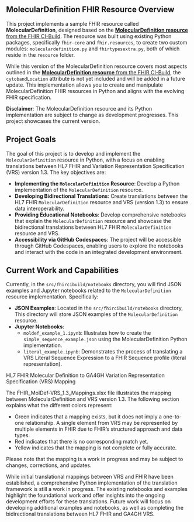 ## MolecularDefinition FHIR Resource Overview

This project implements a sample FHIR resource called **MolecularDefinition**, designed based on the [**MolecularDefinition resource** from the FHIR CI-Build](https://build.fhir.org/branches/cg-im-moldef_work_in_progress_2/moleculardefinition.html). The resource was built using existing Python packages, specifically `fhir-core` and `fhir.resources`, to create two custom modules: `moleculardefinition.py` and `fhirtypesextra.py`, both of which reside in the `resource` folder.

While this version of the MolecularDefinition resource covers most aspects outlined in the [**MolecularDefinition resource** from the FHIR CI-Build](https://build.fhir.org/branches/cg-im-moldef_work_in_progress_2/moleculardefinition.html), the `cytobandLocation` attribute is not yet included and will be added in a future update. This implementation allows you to create and manipulate MolecularDefinition FHIR resources in Python and aligns with the evolving FHIR specification.

**Disclaimer**: The MolecularDefinition resource and its Python implementation are subject to change as development progresses. This project showcases the current version.

## Project Goals

The goal of this project is to develop and implement the `MolecularDefinition` resource in Python, with a focus on enabling translations between HL7 FHIR and Variation Representation Specification (VRS) version 1.3. The key objectives are:

- **Implementing the `MolecularDefinition` Resource**: Develop a Python implementation of the `MolecularDefinition` resource.
- **Developing Bidirectional Translations**: Create translations between the HL7 FHIR `MolecularDefinition` resource and VRS (version 1.3) to ensure data interoperability.
- **Providing Educational Notebooks**: Develop comprehensive notebooks that explain the `MolecularDefinition` resource and showcase the bidirectional translations between HL7 FHIR `MolecularDefinition` resource and VRS.
- **Accessibility via GitHub Codespaces**: The project will be accessible through GitHub Codespaces, enabling users to explore the notebooks and interact with the code in an integrated development environment.

## Current Work and Capabilities

Currently, in the `src/fhircibuild/notebooks` directory, you will find JSON examples and Jupyter notebooks related to the `MolecularDefinition` resource implementation. Specifically:

- **JSON Examples**: Located in the `src/fhircibuild/notebooks` directory, This directory will store JSON examples of the `MolecularDefinition` resource.
- **Jupyter Notebooks**:
  - `moldef_example_1.ipynb`: Illustrates how to create the `simple_sequence_example.json` using the MolecularDefinition Python implementation.
  - `literal_example.ipynb`: Demonstrates the process of translating a VRS Literal Sequence Expression to a FHIR Sequence profile (literal representation).

HL7 FHIR Molecular Definition to GA4GH Variation Representation Specification (VRS) Mapping

The FHIR_MolDef-VRS_1.3_Mappings.xlsx file illustrates the mapping between MolecularDefinition and VRS version 1.3. The following section explains what the different colors represent: 

- Green indicates that a mapping exists, but it does not imply a one-to-one relationship. A single element from VRS may be represented by multiple elements in FHIR due to FHIR’s structured approach and data types. 
- Red indicates that there is no corresponding match yet. 
- Yellow indicates that the mapping is not complete or fully accurate.

Please note that the mapping is a work in progress and may be subject to changes, corrections, and updates.

While initial translational mappings between VRS and FHIR have been established, a comprehensive Python implementation of the translation framework is still a work in progress. The existing notebooks and examples highlight the foundational work and offer insights into the ongoing development efforts for these translations. Future work will focus on developing additional examples and notebooks, as well as completing the bidirectional translations between HL7 FHIR and GA4GH VRS.







